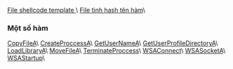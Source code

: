 [File shellcode template ](./shellcode/shellcode.py)\\
[File tình hash tên hàm](./shellcode/computehash.py)\\

### Một số hàm
[CopyFileA](./Functions/CopyFileA/README.md)\\
[CreateProccessA](./Functions/CreateProcessA/README.md)\\
[GetUserNameA](./Functions/GetUserNameA/README.md)\\
[GetUserProfileDirectoryA](./Functions/GetUserProfileDirectoryA/README.md)\\
[LoadLibraryA](./Functions/LoadLibraryA/README.md)\\
[MoveFileA](./Functions/MoveFileA/README.md)\\
[TerminateProccess](./Functions/TerminateProccess/README.md)\\
[WSAConnect](./Functions/WSAConnect/README.md)\\
[WSASocketA](./Functions/WSASocketA/README.md)\\
[WSAStartup](./Functions/WSAStartup/README.md)\\
